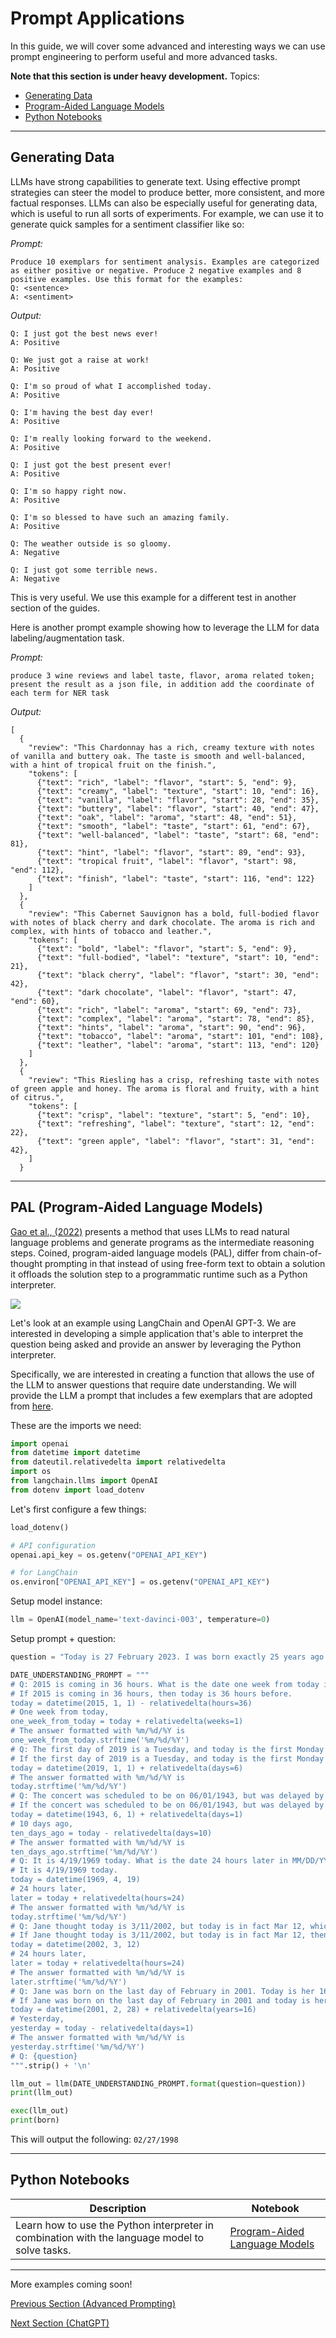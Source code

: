 # Prompt Applications

In this guide, we will cover some advanced and interesting ways we can use prompt engineering to perform useful and more advanced tasks.

**Note that this section is under heavy development.**
Topics:
- [Generating Data](#generating-data)
- [Program-Aided Language Models](#pal-program-aided-language-models)
- [Python Notebooks](#python-notebooks)

---

## Generating Data

LLMs have strong capabilities to generate text. Using effective prompt strategies can steer the model to produce better, more consistent, and more factual responses. LLMs can also be especially useful for generating data, which is useful to run all sorts of experiments. For example, we can use it to generate quick samples for a sentiment classifier like so:

*Prompt:*
```
Produce 10 exemplars for sentiment analysis. Examples are categorized as either positive or negative. Produce 2 negative examples and 8 positive examples. Use this format for the examples:
Q: <sentence>
A: <sentiment>
```

*Output:*
```
Q: I just got the best news ever!
A: Positive

Q: We just got a raise at work!
A: Positive

Q: I'm so proud of what I accomplished today.
A: Positive

Q: I'm having the best day ever!
A: Positive

Q: I'm really looking forward to the weekend.
A: Positive

Q: I just got the best present ever!
A: Positive

Q: I'm so happy right now.
A: Positive

Q: I'm so blessed to have such an amazing family.
A: Positive

Q: The weather outside is so gloomy.
A: Negative

Q: I just got some terrible news.
A: Negative
```

This is very useful. We use this example for a different test in another section of the guides.

Here is another prompt example showing how to leverage the LLM for data labeling/augmentation task.

*Prompt:*
```
produce 3 wine reviews and label taste, flavor, aroma related token; present the result as a json file, in addition add the coordinate of each term for NER task
```

*Output:*
```
[
  {
    "review": "This Chardonnay has a rich, creamy texture with notes of vanilla and buttery oak. The taste is smooth and well-balanced, with a hint of tropical fruit on the finish.",
    "tokens": [
      {"text": "rich", "label": "flavor", "start": 5, "end": 9},
      {"text": "creamy", "label": "texture", "start": 10, "end": 16},
      {"text": "vanilla", "label": "flavor", "start": 28, "end": 35},
      {"text": "buttery", "label": "flavor", "start": 40, "end": 47},
      {"text": "oak", "label": "aroma", "start": 48, "end": 51},
      {"text": "smooth", "label": "taste", "start": 61, "end": 67},
      {"text": "well-balanced", "label": "taste", "start": 68, "end": 81},
      {"text": "hint", "label": "flavor", "start": 89, "end": 93},
      {"text": "tropical fruit", "label": "flavor", "start": 98, "end": 112},
      {"text": "finish", "label": "taste", "start": 116, "end": 122}
    ]
  },
  {
    "review": "This Cabernet Sauvignon has a bold, full-bodied flavor with notes of black cherry and dark chocolate. The aroma is rich and complex, with hints of tobacco and leather.",
    "tokens": [
      {"text": "bold", "label": "flavor", "start": 5, "end": 9},
      {"text": "full-bodied", "label": "texture", "start": 10, "end": 21},
      {"text": "black cherry", "label": "flavor", "start": 30, "end": 42},
      {"text": "dark chocolate", "label": "flavor", "start": 47, "end": 60},
      {"text": "rich", "label": "aroma", "start": 69, "end": 73},
      {"text": "complex", "label": "aroma", "start": 78, "end": 85},
      {"text": "hints", "label": "aroma", "start": 90, "end": 96},
      {"text": "tobacco", "label": "aroma", "start": 101, "end": 108},
      {"text": "leather", "label": "aroma", "start": 113, "end": 120}
    ]
  },
  {
    "review": "This Riesling has a crisp, refreshing taste with notes of green apple and honey. The aroma is floral and fruity, with a hint of citrus.",
    "tokens": [
      {"text": "crisp", "label": "texture", "start": 5, "end": 10},
      {"text": "refreshing", "label": "texture", "start": 12, "end": 22},
      {"text": "green apple", "label": "flavor", "start": 31, "end": 42},
    ]
  }
```

---

## PAL (Program-Aided Language Models)

[Gao et al., (2022)](https://arxiv.org/abs/2211.10435) presents a method that uses LLMs to read natural language problems and generate programs as the intermediate reasoning steps. Coined, program-aided language models (PAL), differ from chain-of-thought prompting in that instead of using free-form text to obtain a solution it offloads the solution step to a programmatic runtime such as a Python interpreter.

![](../img/pal.png)

Let's look at an example using LangChain and OpenAI GPT-3. We are interested in developing a simple application that's able to interpret the question being asked and provide an answer by leveraging the Python interpreter.

Specifically, we are interested in creating a function that allows the use of the LLM to answer questions that require date understanding. We will provide the LLM a prompt that includes a few exemplars that are adopted from [here](https://github.com/reasoning-machines/pal/blob/main/pal/prompt/date_understanding_prompt.py).

These are the imports we need:

```python
import openai
from datetime import datetime
from dateutil.relativedelta import relativedelta
import os
from langchain.llms import OpenAI
from dotenv import load_dotenv
```

Let's first configure a few things:

```python
load_dotenv()

# API configuration
openai.api_key = os.getenv("OPENAI_API_KEY")

# for LangChain
os.environ["OPENAI_API_KEY"] = os.getenv("OPENAI_API_KEY")
```

Setup model instance:

```python
llm = OpenAI(model_name='text-davinci-003', temperature=0)
```

Setup prompt + question:

```python
question = "Today is 27 February 2023. I was born exactly 25 years ago. What is the date I was born in MM/DD/YYYY?"

DATE_UNDERSTANDING_PROMPT = """
# Q: 2015 is coming in 36 hours. What is the date one week from today in MM/DD/YYYY?
# If 2015 is coming in 36 hours, then today is 36 hours before.
today = datetime(2015, 1, 1) - relativedelta(hours=36)
# One week from today,
one_week_from_today = today + relativedelta(weeks=1)
# The answer formatted with %m/%d/%Y is
one_week_from_today.strftime('%m/%d/%Y')
# Q: The first day of 2019 is a Tuesday, and today is the first Monday of 2019. What is the date today in MM/DD/YYYY?
# If the first day of 2019 is a Tuesday, and today is the first Monday of 2019, then today is 6 days later.
today = datetime(2019, 1, 1) + relativedelta(days=6)
# The answer formatted with %m/%d/%Y is
today.strftime('%m/%d/%Y')
# Q: The concert was scheduled to be on 06/01/1943, but was delayed by one day to today. What is the date 10 days ago in MM/DD/YYYY?
# If the concert was scheduled to be on 06/01/1943, but was delayed by one day to today, then today is one day later.
today = datetime(1943, 6, 1) + relativedelta(days=1)
# 10 days ago,
ten_days_ago = today - relativedelta(days=10)
# The answer formatted with %m/%d/%Y is
ten_days_ago.strftime('%m/%d/%Y')
# Q: It is 4/19/1969 today. What is the date 24 hours later in MM/DD/YYYY?
# It is 4/19/1969 today.
today = datetime(1969, 4, 19)
# 24 hours later,
later = today + relativedelta(hours=24)
# The answer formatted with %m/%d/%Y is
today.strftime('%m/%d/%Y')
# Q: Jane thought today is 3/11/2002, but today is in fact Mar 12, which is 1 day later. What is the date 24 hours later in MM/DD/YYYY?
# If Jane thought today is 3/11/2002, but today is in fact Mar 12, then today is 3/1/2002.
today = datetime(2002, 3, 12)
# 24 hours later,
later = today + relativedelta(hours=24)
# The answer formatted with %m/%d/%Y is
later.strftime('%m/%d/%Y')
# Q: Jane was born on the last day of February in 2001. Today is her 16-year-old birthday. What is the date yesterday in MM/DD/YYYY?
# If Jane was born on the last day of February in 2001 and today is her 16-year-old birthday, then today is 16 years later.
today = datetime(2001, 2, 28) + relativedelta(years=16)
# Yesterday,
yesterday = today - relativedelta(days=1)
# The answer formatted with %m/%d/%Y is
yesterday.strftime('%m/%d/%Y')
# Q: {question}
""".strip() + '\n'
```

```python
llm_out = llm(DATE_UNDERSTANDING_PROMPT.format(question=question))
print(llm_out)
```

```python
exec(llm_out)
print(born)
```

This will output the following: `02/27/1998`

---

## Python Notebooks

|Description|Notebook|
|--|--|
|Learn how to use the Python interpreter in combination with the language model to solve tasks.|[Program-Aided Language Models](../notebooks/pe-pal.ipynb)|

---

More examples coming soon!

[Previous Section (Advanced Prompting)](./prompts-advanced-usage.md)

[Next Section (ChatGPT)](./prompts-chatgpt.md)
